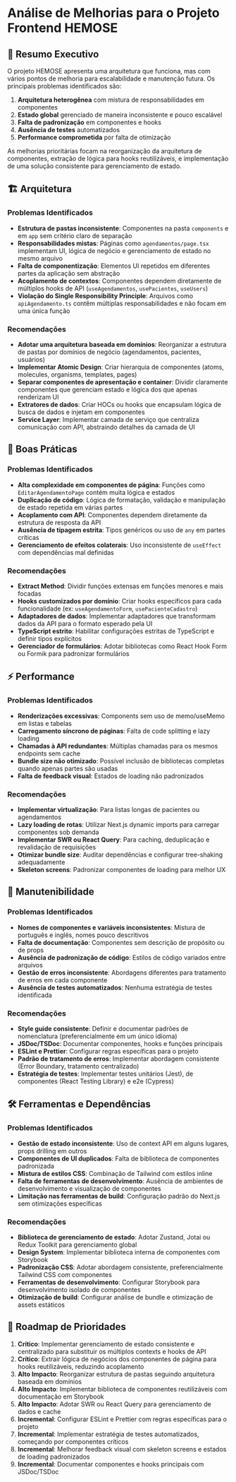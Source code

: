 # Análise de Melhorias para o Projeto Frontend HEMOSE

## 📌 **Resumo Executivo**

O projeto HEMOSE apresenta uma arquitetura que funciona, mas com vários pontos de melhoria para escalabilidade e manutenção futura. Os principais problemas identificados são:

1. **Arquitetura heterogênea** com mistura de responsabilidades em componentes
2. **Estado global** gerenciado de maneira inconsistente e pouco escalável
3. **Falta de padronização** em componentes e hooks
4. **Ausência de testes** automatizados
5. **Performance comprometida** por falta de otimização

As melhorias prioritárias focam na reorganização da arquitetura de componentes, extração de lógica para hooks reutilizáveis, e implementação de uma solução consistente para gerenciamento de estado.

## 🏗 **Arquitetura**

### Problemas Identificados

- **Estrutura de pastas inconsistente**: Componentes na pasta `components` e em `app` sem critério claro de separação
- **Responsabilidades mistas**: Páginas como `agendamentos/page.tsx` implementam UI, lógica de negócio e gerenciamento de estado no mesmo arquivo
- **Falta de componentização**: Elementos UI repetidos em diferentes partes da aplicação sem abstração
- **Acoplamento de contextos**: Componentes dependem diretamente de múltiplos hooks de API (`useAgendamentos`, `usePacientes`, `useUsers`)
- **Violação do Single Responsibility Principle**: Arquivos como `apiAgendamento.ts` contêm múltiplas responsabilidades e não focam em uma única função

### Recomendações

- **Adotar uma arquitetura baseada em domínios**: Reorganizar a estrutura de pastas por domínios de negócio (agendamentos, pacientes, usuários)
- **Implementar Atomic Design**: Criar hierarquia de componentes (atoms, molecules, organisms, templates, pages)
- **Separar componentes de apresentação e container**: Dividir claramente componentes que gerenciam estado e lógica dos que apenas renderizam UI
- **Extratores de dados**: Criar HOCs ou hooks que encapsulam lógica de busca de dados e injetam em componentes
- **Service Layer**: Implementar camada de serviço que centraliza comunicação com API, abstraindo detalhes da camada de UI

## 🧠 **Boas Práticas**

### Problemas Identificados

- **Alta complexidade em componentes de página**: Funções como `EditarAgendamentoPage` contém muita lógica e estados
- **Duplicação de código**: Lógica de formatação, validação e manipulação de estado repetida em várias partes
- **Acoplamento com API**: Componentes dependem diretamente da estrutura de resposta da API
- **Ausência de tipagem estrita**: Tipos genéricos ou uso de `any` em partes críticas
- **Gerenciamento de efeitos colaterais**: Uso inconsistente de `useEffect` com dependências mal definidas

### Recomendações

- **Extract Method**: Dividir funções extensas em funções menores e mais focadas
- **Hooks customizados por domínio**: Criar hooks específicos para cada funcionalidade (ex: `useAgendamentoForm`, `usePacienteCadastro`)
- **Adaptadores de dados**: Implementar adaptadores que transformam dados da API para o formato esperado pela UI
- **TypeScript estrito**: Habilitar configurações estritas de TypeScript e definir tipos explícitos
- **Gerenciador de formulários**: Adotar bibliotecas como React Hook Form ou Formik para padronizar formulários

## ⚡ **Performance**

### Problemas Identificados

- **Renderizações excessivas**: Components sem uso de memo/useMemo em listas e tabelas
- **Carregamento síncrono de páginas**: Falta de code splitting e lazy loading
- **Chamadas à API redundantes**: Múltiplas chamadas para os mesmos endpoints sem cache
- **Bundle size não otimizado**: Possível inclusão de bibliotecas completas quando apenas partes são usadas
- **Falta de feedback visual**: Estados de loading não padronizados

### Recomendações

- **Implementar virtualização**: Para listas longas de pacientes ou agendamentos
- **Lazy loading de rotas**: Utilizar Next.js dynamic imports para carregar componentes sob demanda
- **Implementar SWR ou React Query**: Para caching, deduplicação e revalidação de requisições
- **Otimizar bundle size**: Auditar dependências e configurar tree-shaking adequadamente
- **Skeleton screens**: Padronizar componentes de loading para melhor UX

## 📝 **Manutenibilidade**

### Problemas Identificados

- **Nomes de componentes e variáveis inconsistentes**: Mistura de português e inglês, nomes pouco descritivos
- **Falta de documentação**: Componentes sem descrição de propósito ou de props
- **Ausência de padronização de código**: Estilos de código variados entre arquivos
- **Gestão de erros inconsistente**: Abordagens diferentes para tratamento de erros em cada componente
- **Ausência de testes automatizados**: Nenhuma estratégia de testes identificada

### Recomendações

- **Style guide consistente**: Definir e documentar padrões de nomenclatura (preferencialmente em um único idioma)
- **JSDoc/TSDoc**: Documentar componentes, hooks e funções principais
- **ESLint e Prettier**: Configurar regras específicas para o projeto
- **Padrão de tratamento de erros**: Implementar abordagem consistente (Error Boundary, tratamento centralizado)
- **Estratégia de testes**: Implementar testes unitários (Jest), de componentes (React Testing Library) e e2e (Cypress)

## 🛠 **Ferramentas e Dependências**

### Problemas Identificados

- **Gestão de estado inconsistente**: Uso de context API em alguns lugares, props drilling em outros
- **Componentes de UI duplicados**: Falta de biblioteca de componentes padronizada
- **Mistura de estilos CSS**: Combinação de Tailwind com estilos inline
- **Falta de ferramentas de desenvolvimento**: Ausência de ambientes de desenvolvimento e visualização de componentes
- **Limitação nas ferramentas de build**: Configuração padrão do Next.js sem otimizações específicas

### Recomendações

- **Biblioteca de gerenciamento de estado**: Adotar Zustand, Jotai ou Redux Toolkit para gerenciamento global
- **Design System**: Implementar biblioteca interna de componentes com Storybook
- **Padronização CSS**: Adotar abordagem consistente, preferencialmente Tailwind CSS com componentes
- **Ferramentas de desenvolvimento**: Configurar Storybook para desenvolvimento isolado de componentes
- **Otimização de build**: Configurar análise de bundle e otimização de assets estáticos

## 📅 **Roadmap de Prioridades**

1. **Crítico**: Implementar gerenciamento de estado consistente e centralizado para substituir os múltiplos contexts e hooks de API
2. **Crítico**: Extrair lógica de negócios dos componentes de página para hooks reutilizáveis, reduzindo acoplamento
3. **Alto Impacto**: Reorganizar estrutura de pastas seguindo arquitetura baseada em domínios
4. **Alto Impacto**: Implementar biblioteca de componentes reutilizáveis com documentação em Storybook
5. **Alto Impacto**: Adotar SWR ou React Query para gerenciamento de dados e cache
6. **Incremental**: Configurar ESLint e Prettier com regras específicas para o projeto
7. **Incremental**: Implementar estratégia de testes automatizados, começando por componentes críticos
8. **Incremental**: Melhorar feedback visual com skeleton screens e estados de loading padronizados
9. **Incremental**: Documentar componentes e hooks principais com JSDoc/TSDoc
